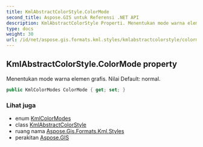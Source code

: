 ```yaml
---
title: KmlAbstractColorStyle.ColorMode
second_title: Aspose.GIS untuk Referensi .NET API
description: KmlAbstractColorStyle Properti. Menentukan mode warna elemen grafis. Nilai Default normal.
type: docs
weight: 30
url: /id/net/aspose.gis.formats.kml.styles/kmlabstractcolorstyle/colormode/
---
```

## KmlAbstractColorStyle.ColorMode property

Menentukan mode warna elemen grafis. Nilai Default: normal.

```csharp
public KmlColorModes ColorMode { get; set; }
```

### Lihat juga

* enum [KmlColorModes](../../kmlcolormodes/)
* class [KmlAbstractColorStyle](../)
* ruang nama [Aspose.Gis.Formats.Kml.Styles](../../kmlabstractcolorstyle/)
* perakitan [Aspose.GIS](../../../)


